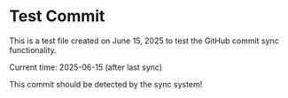 # Test Commit

This is a test file created on June 15, 2025 to test the GitHub commit sync functionality.

Current time: 2025-06-15 (after last sync)

This commit should be detected by the sync system!
